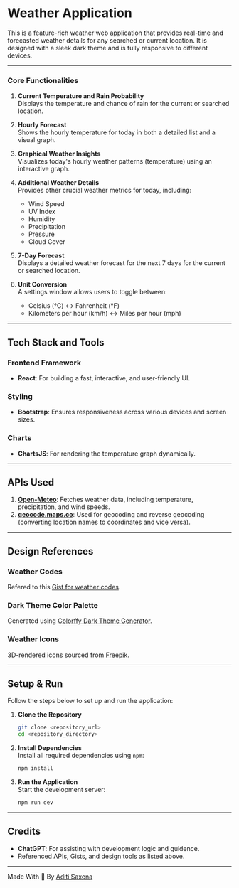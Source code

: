 # Weather Application

This is a feature-rich weather web application that provides real-time and forecasted weather details for any searched or current location. It is designed with a sleek dark theme and is fully responsive to different devices.

---

### **Core Functionalities**
1. **Current Temperature and Rain Probability**  
   Displays the temperature and chance of rain for the current or searched location.
   
2. **Hourly Forecast**  
   Shows the hourly temperature for today in both a detailed list and a visual graph.

3. **Graphical Weather Insights**  
   Visualizes today's hourly weather patterns (temperature) using an interactive graph.

4. **Additional Weather Details**  
   Provides other crucial weather metrics for today, including:
   - Wind Speed
   - UV Index
   - Humidity
   - Precipitation
   - Pressure
   - Cloud Cover
   
5. **7-Day Forecast**  
   Displays a detailed weather forecast for the next 7 days for the current or searched location.

6. **Unit Conversion**  
   A settings window allows users to toggle between:
   - Celsius (°C) ↔ Fahrenheit (°F) 
   - Kilometers per hour (km/h) ↔ Miles per hour (mph)

---

## Tech Stack and Tools

### **Frontend Framework**
- **React**: For building a fast, interactive, and user-friendly UI.

### **Styling**
- **Bootstrap**: Ensures responsiveness across various devices and screen sizes.

### **Charts**
- **ChartsJS**: For rendering the temperature graph dynamically.

---

## APIs Used 
1. **[Open-Meteo](https://open-meteo.com/)**: Fetches weather data, including temperature, precipitation, and wind speeds.
2. **[geocode.maps.co](https://geocode.maps.co/)**: Used for geocoding and reverse geocoding (converting location names to coordinates and vice versa).

---

## Design References 

### **Weather Codes**
Refered to this [Gist for weather codes](https://gist.github.com/stellasphere/9490c195ed2b53c707087c8c2db4ec0c).

### **Dark Theme Color Palette**  
Generated using [Colorffy Dark Theme Generator](https://colorffy.com/dark-theme-generator?colors=f13221-1c1c1c).

### **Weather Icons**  
3D-rendered icons sourced from [Freepik](https://www.freepik.com/free-photo/3d-render-weather-icons-set-sun-clouds-crescent_36678262.htm).

---

## Setup & Run

Follow the steps below to set up and run the application:

1. **Clone the Repository**  
   ```bash
   git clone <repository_url>
   cd <repository_directory>
   ```

2. **Install Dependencies**  
   Install all required dependencies using `npm`:  
   ```bash
   npm install
   ```

3. **Run the Application**  
   Start the development server:  
   ```bash
   npm run dev
   ```

---

## Credits 
- **ChatGPT**: For assisting with development logic and guidence.
- Referenced APIs, Gists, and design tools as listed above.
___

Made With 💖 By [Aditi Saxena](https://github.com/aditiisaxena)